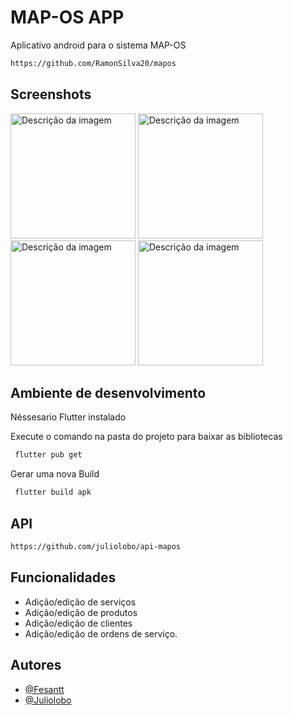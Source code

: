 # MAP-OS APP

Aplicativo android para o sistema MAP-OS
```bash
https://github.com/RamonSilva20/mapos
```

## Screenshots
<img src="https://github.com/Fesantt/MAPOS-OS-APP-FLUTTER/assets/33626716/e489e367-6fe6-41e2-ac3e-bcf96f2947e5" alt="Descrição da imagem" width="200">
<img src="https://github.com/Fesantt/MAPOS-OS-APP-FLUTTER/assets/33626716/4588a98a-8bb7-4b65-b9df-9a879ff0aa31" alt="Descrição da imagem" width="200">
<img src="https://github.com/Fesantt/MAPOS-OS-APP-FLUTTER/assets/33626716/cc2994b6-0db3-47d4-a3b0-4972b75f3bfd" alt="Descrição da imagem" width="200">
<img src="https://github.com/Fesantt/MAPOS-OS-APP-FLUTTER/assets/33626716/5c0c51cf-9824-41b2-97e2-dcaaa1df86c1" alt="Descrição da imagem" width="200">


## Ambiente de desenvolvimento

Néssesario Flutter instalado

Execute o comando na pasta do projeto para baixar as bibliotecas
```bash
 flutter pub get
```
Gerar uma nova Build

```bash
 flutter build apk
```
    
## API
```bash
https://github.com/juliolobo/api-mapos
```

## Funcionalidades

- Adição/edição de serviços
- Adição/edição de produtos
- Adição/edição de clientes
- Adição/edição de ordens de serviço.


## Autores

- [@Fesantt](https://www.github.com/Fesantt)
- [@Juliolobo](https://github.com/juliolobo)



